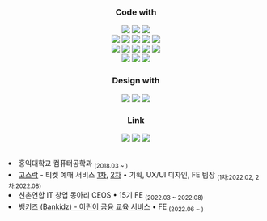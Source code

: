 <div align="center">
  
  <h3>Code with</h3>
  <img src="https://img.shields.io/badge/python-3776AB?style=flat-square&logo=python&logoColor=white">
  <img src="https://img.shields.io/badge/JavaScript-F7DF1E?style=flat-square&logo=javascript&logoColor=black">
  <img src="https://img.shields.io/badge/TypeScript-3178C6?style=flat-square&logo=typescript&logoColor=white">
  <br>
  <img src="https://img.shields.io/badge/React-61DAFB?style=flat-square&logo=react&logoColor=black"> 
  <img src="https://img.shields.io/badge/Storybook-FF4785?style=flat-square&logo=storybook&logoColor=white">
  <img src="https://img.shields.io/badge/-000000?style=flat-square&logo=Next.Js&logoColor=white">
  <img src="https://img.shields.io/badge/-B42AED?style=flat-square&logo=redux&logoColor=white">
  <img src="https://img.shields.io/badge/-FF4154?style=flat-square&logo=reactquery&logoColor=white">
  <br>
    <img src="https://img.shields.io/badge/Express-000000?style=flat-square&logo=express&logoColor=white">
  <img src="https://img.shields.io/badge/Flask-000000?style=flat-square&logo=flask&logoColor=white">
  <img src="https://img.shields.io/badge/-232F3E?style=flat-square&logo=amazonaws&logoColor=white">
  <img src="https://img.shields.io/badge/-009639?style=flat-square&logo=Nginx&logoColor=white"/>
  <img src="https://img.shields.io/badge/-2496ED?style=flat-square&logo=docker&logoColor=white"/>
  <br>
  
  <img src="https://img.shields.io/badge/MySQL-4479A1?style=flat-square&logo=mysql&logoColor=white">
  <img src="https://img.shields.io/badge/mongo-47A248?style=flat-square&logo=MongoDB&logoColor=white">
  <img src="https://img.shields.io/badge/s3-569A31?style=flat-square&logo=amazons3&logoColor=white">
  
  <h3>Design with</h3>
  <img src="https://img.shields.io/badge/Ps-31A8FF?style=flat-square&logo=adobe-photoshop&logoColor=white">
  <img src="https://img.shields.io/badge/Ai-FF9A00?style=flat-square&logo=adobe-illustrator&logoColor=white">
  <img src="https://img.shields.io/badge/Figma-F24E1E?style=flat-square&logo=figma&logoColor=white">
  
  <h3>Link</h3>
  <a href="mailto:rbwls0218@gmail.com" target="_blank"><img src="https://img.shields.io/badge/Gmail-EA4335?style=flat-square&logo=Gmail&logoColor=white"/></a>
  <a href="https://9yujin.tistory.com/" target="_blank"><img src="https://img.shields.io/badge/Blog-A9BCF5?style=flat-square&logo=Undertale&logoColor=white"/></a>
  <a href="https://www.instagram.com/9yu.oo/" target="_blank"><img src="https://img.shields.io/badge/Gram-E4405F?style=flat-square&logo=Instagram&logoColor=white"/></a>
</div>

<h2></h2>

<li> 홍익대학교 컴퓨터공학과 <sub>(2018.03 ~ )</sub></li>
<li> <a href="https://github.com/Gosrock">고스락</a> -  티켓 예매 서비스 <a href="https://github.com/Gosrock/Ticket-Front-21th">1차</a>, <a href="https://github.com/Gosrock/Ticket-Front-22th">2차</a> • 기획, UX/UI 디자인, FE 팀장 <sub> (1차:2022.02, 2차:2022.08)</sub></li>
<li>신촌연합 IT 창업 동아리 CEOS • 15기 FE <sub>(2022.03 ~ 2022.08)</sub></li>  
<li><a href="https://github.com/bankidz/bankidz-client"> 뱅키즈 (Bankidz) - 어린이 금융 교육 서비스</a> • FE <sub>(2022.06 ~ )</sub></li>  
